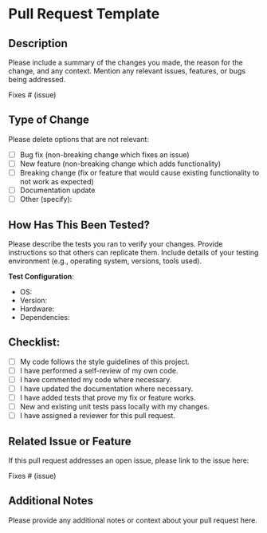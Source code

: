 # Pull Request Template

## Description

Please include a summary of the changes you made, the reason for the change, and any context. Mention any relevant issues, features, or bugs being addressed.

Fixes # (issue)

## Type of Change

Please delete options that are not relevant:

- [ ] Bug fix (non-breaking change which fixes an issue)
- [ ] New feature (non-breaking change which adds functionality)
- [ ] Breaking change (fix or feature that would cause existing functionality to not work as expected)
- [ ] Documentation update
- [ ] Other (specify):

## How Has This Been Tested?

Please describe the tests you ran to verify your changes. Provide instructions so that others can replicate them. Include details of your testing environment (e.g., operating system, versions, tools used).

**Test Configuration**:
- OS:
- Version:
- Hardware:
- Dependencies:

## Checklist:

- [ ] My code follows the style guidelines of this project.
- [ ] I have performed a self-review of my own code.
- [ ] I have commented my code where necessary.
- [ ] I have updated the documentation where necessary.
- [ ] I have added tests that prove my fix or feature works.
- [ ] New and existing unit tests pass locally with my changes.
- [ ] I have assigned a reviewer for this pull request.

## Related Issue or Feature

If this pull request addresses an open issue, please link to the issue here:

Fixes # (issue)

## Additional Notes

Please provide any additional notes or context about your pull request here. 

